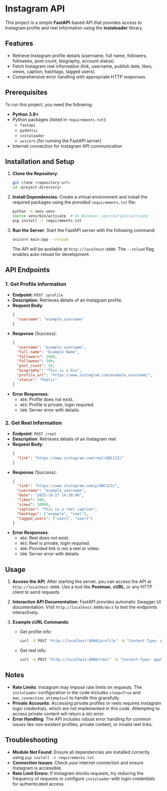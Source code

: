 # Instagram API

This project is a simple **FastAPI**-based API that provides access to Instagram profile and reel information using the **instaloader** library.

## Features
- Retrieve Instagram profile details (username, full name, followers, followees, post count, biography, account status).
- Fetch Instagram reel information (link, username, publish date, likes, views, caption, hashtags, tagged users).
- Comprehensive error handling with appropriate HTTP responses.

## Prerequisites
To run this project, you need the following:
- **Python 3.8+**
- Python packages (listed in `requirements.txt`):
  - `fastapi`
  - `pydantic`
  - `instaloader`
  - `uvicorn` (for running the FastAPI server)
- Internet connection for Instagram API communication

## Installation and Setup
1. **Clone the Repository**:
   ```bash
   git clone <repository-url>
   cd <project-directory>
   ```

2. **Install Dependencies**:
   Create a virtual environment and install the required packages using the provided `requirements.txt` file:
   ```bash
   python -m venv venv
   source venv/bin/activate  # On Windows: venv\Scripts\activate
   pip install -r requirements.txt
   ```

3. **Run the Server**:
   Start the FastAPI server with the following command:
   ```bash
   uvicorn main:app --reload
   ```
   The API will be available at `http://localhost:8000`. The `--reload` flag enables auto-reload for development.

## API Endpoints

### 1. Get Profile Information
- **Endpoint**: `POST /profile`
- **Description**: Retrieves details of an Instagram profile.
- **Request Body**:
  ```json
  {
    "username": "example_username"
  }
  ```
- **Response** (Success):
  ```json
  {
    "username": "example_username",
    "full_name": "Example Name",
    "followers": 1000,
    "followees": 500,
    "post_count": 50,
    "biography": "This is a bio",
    "profile_url": "https://www.instagram.com/example_username/",
    "status": "Public"
  }
  ```
- **Error Responses**:
  - `404`: Profile does not exist.
  - `403`: Profile is private, login required.
  - `500`: Server error with details.

### 2. Get Reel Information
- **Endpoint**: `POST /reel`
- **Description**: Retrieves details of an Instagram reel.
- **Request Body**:
  ```json
  {
    "link": "https://www.instagram.com/reel/ABC123/"
  }
  ```
- **Response** (Success):
  ```json
  {
    "link": "https://www.instagram.com/p/ABC123/",
    "username": "example_username",
    "date": "2023-10-27 14:30:00",
    "likes": 500,
    "views": 10000,
    "caption": "This is a reel caption",
    "hashtags": ["example", "reel"],
    "tagged_users": ["user1", "user2"]
  }
  ```
- **Error Responses**:
  - `404`: Reel does not exist.
  - `403`: Reel is private, login required.
  - `400`: Provided link is not a reel or video.
  - `500`: Server error with details.

## Usage
1. **Access the API**:
   After starting the server, you can access the API at `http://localhost:8000`. Use a tool like **Postman**, **cURL**, or any HTTP client to send requests.

2. **Interactive API Documentation**:
   FastAPI provides automatic Swagger UI documentation. Visit `http://localhost:8000/docs` to test the endpoints interactively.

3. **Example cURL Commands**:
   - Get profile info:
     ```bash
     curl -X POST "http://localhost:8000/profile" -H "Content-Type: application/json" -d '{"username": "example_username"}'
     ```
   - Get reel info:
     ```bash
     curl -X POST "http://localhost:8000/reel" -H "Content-Type: application/json" -d '{"link": "https://www.instagram.com/reel/ABC123/"}'
     ```

## Notes
- **Rate Limits**: Instagram may impose rate limits on requests. The `instaloader` configuration in the code includes `sleep=True` and `max_connection_attempts=3` to handle this gracefully.
- **Private Accounts**: Accessing private profiles or reels requires Instagram login credentials, which are not implemented in this code. Attempting to access private content will return a `403` error.
- **Error Handling**: The API includes robust error handling for common issues like non-existent profiles, private content, or invalid reel links.

## Troubleshooting
- **Module Not Found**: Ensure all dependencies are installed correctly using `pip install -r requirements.txt`.
- **Connection Issues**: Check your internet connection and ensure Instagram is accessible.
- **Rate Limit Errors**: If Instagram blocks requests, try reducing the frequency of requests or configure `instaloader` with login credentials for authenticated access.
